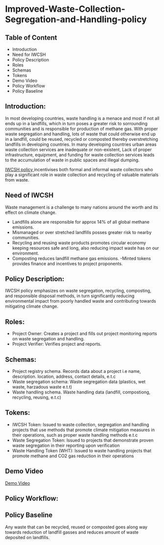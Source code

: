# Improved-Waste-Collection-Segregation-and-Handling-policy

## Table of Content
- Introduction
- Need for IWCSH
- Policy Description
- Roles
- Schemas
- Tokens
- Demo Video
- Policy Workflow
- Policy Baseline


## Introduction:
In most developing countries, waste handling is a menace and most if not all ends up in a landfills, which in turn poses a greater risk to sorrounding communities and is responsible for  production of methane gas.
With proper waste segregation and handling, lots of waste that could otherwise end up in a landfill, could be reused, recycled or composted thereby overstretching landfills in developing countries.
In many developing countries  urban areas waste collection services are inadequate or non-existent, Lack of proper infrastructure, equipment, and funding for waste collection services leads to the accumulation of waste in public spaces and illegal dumping. 

[IWCSH policy ](https://github.com/kephothoX/guardian/tree/main) incentivises both formal and informal waste collectors who  play a significant role in waste collection and recycling of valuable materials from waste. 


## Need of IWCSH

Waste management is a challenge to many nations around the worth and its effect on climate change.
- Landfills alone are responsible for approx 14% of all global methane emissions.
- Mismanaged or over stretched landfills posses greater risk to nearby communities.
- Recycling and reusing waste products promotes circular economy keeping resources safe and long, also reducing impact waste has on our environment.
- Composting reduces landfill methane gas emissions.
-Minted tokens provides finance and incentives to project proponents.


## Policy Description:
IWCSH policy  emphasizes on waste segregation, recycling, composting, and responsible disposal methods, in turn significantly reducing  environmental impact  from poorly handled waste and contributing  towards mitigating climate change.


## Roles:

- Project Owner:  Creates a project and fills out project monitoring reports on waste segregation and handling.
- Project Verifier:  Verifies project and reports.

## Schemas:
- Project registry schema. Records data about a project i.e name, description. location, address, contact details,  e.t.c
- Waste segregation schema:  Waste segregation data (plastics, wet waste, harzadous waste e.t.t)
- Waste handling schema. Waste handling data (landfill, compostiong, recycling, reusing, e.t.c)

## Tokens:
-  IWCSH Token:   Issued to waste collection, segregation and  handling projects that use methods that promote climate mitigation measures in their operations, such as proper waste handling methods e.t.c
-  Waste Segregation Token: Issued to projects that demonstrate proven waste segregation in their reporting upon verification
-  Waste Handling Token (WHT): Issued to waste handling projects that promote methane and CO2 gas reduction in their operations



## Demo Video
[Demo Video](https://youtu.be/jkLSQY9-jTY)

## Policy Workflow:

## Policy Baseline

Any waste that can be recycled, reused or composted goes along way towards reduction of landfill gasses and reduces amount of waste deposited on landfills.

